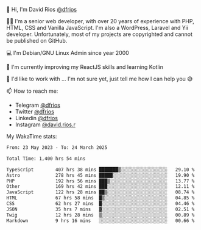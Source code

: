 👋 Hi, I'm David Rios [@dfrios](https://github.com/dfrios)

👨‍💻 I'm a senior web developer, with over 20 years of experience with PHP, HTML, CSS and Vanilla JavaScript. I'm also a WordPress, Laravel and Yii developer. Unfortunately, most of my projects are copyrighted and cannot be published on GitHub.

💻 I'm Debian/GNU Linux Admin since year 2000

🌱 I'm currently improving my ReactJS skills and learning Kotlin

💞️ I'd like to work with ... I'm not sure yet, just tell me how I can help you 😅


📫 How to reach me:
* Telegram [@dfrios](https://t.me/dfrios)
* Twitter [@dfrios](https://twitter.com/dfrios)
* Linkedin [@dfrios](https://linkedin.com/in/dfrios)
* Instagram [@david.rios.r](https://instagram.com/david.rios.r)



My WakaTime stats:
<!--START_SECTION:waka-->

```txt
From: 23 May 2023 - To: 24 March 2025

Total Time: 1,400 hrs 54 mins

TypeScript        407 hrs 38 mins ███████▒░░░░░░░░░░░░░░░░░   29.10 %
Astro             278 hrs 45 mins █████░░░░░░░░░░░░░░░░░░░░   19.90 %
PHP               192 hrs 56 mins ███▒░░░░░░░░░░░░░░░░░░░░░   13.77 %
Other             169 hrs 42 mins ███░░░░░░░░░░░░░░░░░░░░░░   12.11 %
JavaScript        122 hrs 28 mins ██▒░░░░░░░░░░░░░░░░░░░░░░   08.74 %
HTML              67 hrs 58 mins  █▒░░░░░░░░░░░░░░░░░░░░░░░   04.85 %
CSS               62 hrs 27 mins  █░░░░░░░░░░░░░░░░░░░░░░░░   04.46 %
JSON              35 hrs 7 mins   ▓░░░░░░░░░░░░░░░░░░░░░░░░   02.51 %
Twig              12 hrs 28 mins  ▒░░░░░░░░░░░░░░░░░░░░░░░░   00.89 %
Markdown          9 hrs 16 mins   ░░░░░░░░░░░░░░░░░░░░░░░░░   00.66 %
```

<!--END_SECTION:waka-->
